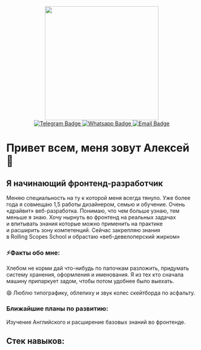 <div id="header" align="center">
  <img src="https://media.giphy.com/media/v1.Y2lkPTc5MGI3NjExZGI4YTIyNGM3ZDgxNzlkYjY1NmIyZjVmNDM1ZjQ0YjJhMTIyZjE3MCZjdD1n/13HgwGsXF0aiGY/giphy.gif" width="300"/>
  
  <div id="badges" align="center">
    <a href="https://t.me/AleksDSGN">
      <img src="https://img.shields.io/badge/telegram-blue?style=for-the-badge&logo=telegram&logoColor=white" alt="Telegram Badge"/>
    </a>
    <a href="https://wa.me/79537650511">
      <img src="https://img.shields.io/badge/whatsapp-green?style=for-the-badge&logo=whatsapp&logoColor=white" alt="Whatsapp Badge"/>
    </a>
    <a href="mailto: aleksdsgn@ya.ru">
      <img src="https://img.shields.io/badge/email-red?style=for-the-badge&logo=gmail&logoColor=white" alt="Email Badge"/>
    </a>
  </div>
</div>

# Привет всем, меня зовут Алексей 👋
## Я начинающий фронтенд-разработчик

Меняю специальность на ту к которой меня всегда тянуло. Уже более года я совмещаю 1,5 работы дизайнером, семью и обучение. Очень «драйвит» веб-разработка. Понимаю, что чем больше узнаю, тем меньше я знаю. Хочу нырнуть во фронтенд на реальных задачах и впитывать знания которые можно применить на практике и расширить зону компетенций. Сейчас закрепляю знания в Rolling Scopes School и обрастаю «веб-девелоперский жирком»

### ⚡Факты обо мне:
Хлебом не корми дай что-нибудь по папочкам разложить, придумать систему хранения, оформления и именования. Я из тех кто сначала машину припаркует задом, чтобы потом удобнее было выехать.

😄 Люблю типографику, облепиху и звук колес скейтборда по асфальту.

### Ближайшие планы по развитию:
Изучение Английского и расширение базовых знаний во фронтенде.

## Стек навыков:

<!--
**aleksdsgn/aleksdsgn** is a ✨ _special_ ✨ repository because its `README.md` (this file) appears on your GitHub profile.

Here are some ideas to get you started:

- 🔭 I’m currently working on ...
- 🌱 I’m currently learning ...
- 👯 I’m looking to collaborate on ...
- 🤔 I’m looking for help with ...
- 💬 Ask me about ...
- 📫 How to reach me: ...
- 😄 Pronouns: ...
- ⚡ Fun fact: ...



-->
